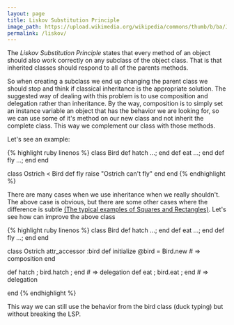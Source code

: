 ```yaml
---
layout: page
title: Liskov Substitution Principle
image_path: https://upload.wikimedia.org/wikipedia/commons/thumb/b/ba/Javascript_badge.svg/1000px-Javascript_badge.svg.png
permalink: /liskov/
---
```


The *Liskov Substitution Principle* states that every method of an object should also work correctly on any subclass of the object class. That is that inherited classes should respond to all of the parents methods.

So when creating a subclass we end up changing the parent class we should stop and think if classical inheritance is the appropriate solution. The suggested way of dealing with this problem is to use composition and delegation rather than inheritance. By the way, composition is to simply set an instance variable an object that has the behavior we are looking for, so we can use some of it's method on our new class and not inherit the complete class. This way we complement our class with those methods.

Let's see an example:

{% highlight ruby linenos %}
class Bird
  def hatch ...;  end
  def eat ...;  end
  def fly ...; end
end

class Ostrich < Bird
  def fly
    raise "Ostrich can't fly"
  end
end
{% endhighlight %}    

There are many cases when we use inheritance when we really shouldn't. The above case is obvious, but there are some other cases where the difference is subtle [(The typical examples of Squares and Rectangles)](http://www.oodesign.com/liskov-s-substitution-principle.html). Let's see how can improve the above class

{% highlight ruby linenos %}
class Bird
  def hatch ...;  end
  def eat ...;  end
  def fly ...; end
end

class Ostrich
  attr_accessor :bird
  def initialize
    @bird = Bird.new # => composition
  end

  def hatch ; bird.hatch ; end # => delegation
  def eat ;  bird.eat ; end # => delegation

end
{% endhighlight %}

This way we can still use the behavior from the bird class (duck typing) but without breaking the LSP.
